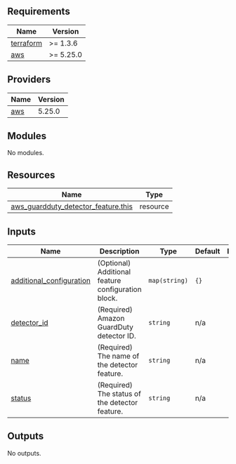 <!-- BEGIN_TF_DOCS -->
## Requirements

| Name | Version |
|------|---------|
| <a name="requirement_terraform"></a> [terraform](#requirement\_terraform) | >= 1.3.6 |
| <a name="requirement_aws"></a> [aws](#requirement\_aws) | >= 5.25.0 |

## Providers

| Name | Version |
|------|---------|
| <a name="provider_aws"></a> [aws](#provider\_aws) | 5.25.0 |

## Modules

No modules.

## Resources

| Name | Type |
|------|------|
| [aws_guardduty_detector_feature.this](https://registry.terraform.io/providers/hashicorp/aws/latest/docs/resources/guardduty_detector_feature) | resource |

## Inputs

| Name | Description | Type | Default | Required |
|------|-------------|------|---------|:--------:|
| <a name="input_additional_configuration"></a> [additional\_configuration](#input\_additional\_configuration) | (Optional) Additional feature configuration block. | `map(string)` | `{}` | no |
| <a name="input_detector_id"></a> [detector\_id](#input\_detector\_id) | (Required) Amazon GuardDuty detector ID. | `string` | n/a | yes |
| <a name="input_name"></a> [name](#input\_name) | (Required) The name of the detector feature. | `string` | n/a | yes |
| <a name="input_status"></a> [status](#input\_status) | (Required) The status of the detector feature. | `string` | n/a | yes |

## Outputs

No outputs.
<!-- END_TF_DOCS -->